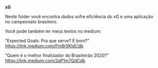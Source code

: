 **xG**

Neste folder você encontra dados sofre eficiência do xG e uma aplicação no campeonato brasileiro.

Você pode também ler meus textos no medium:

“Expected Goals: Pra que serve? É bom?” https://link.medium.com/Fm8r5KIdCdb

“Quem é o melhor finalizador do Brasileirão 2020?” https://link.medium.com/2aP1m7QdCdb
